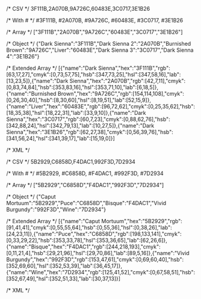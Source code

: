 /* CSV */
3F111B,2A070B,9A726C,60483E,3C0717,3E1B26

/* With # */
#3F111B, #2A070B, #9A726C, #60483E, #3C0717, #3E1B26

/* Array */
["3F111B","2A070B","9A726C","60483E","3C0717","3E1B26"]

/* Object */
{"Dark Sienna":"3F111B","Dark Sienna 2":"2A070B","Burnished Brown":"9A726C","Liver":"60483E","Dark Sienna 3":"3C0717","Dark Sienna 4":"3E1B26"}

/* Extended Array */
[{"name":"Dark Sienna","hex":"3F111B","rgb":[63,17,27],"cmyk":[0,73,57,75],"hsb":[347,73,25],"hsl":[347,58,16],"lab":[13,23,5]},{"name":"Dark Sienna","hex":"2A070B","rgb":[42,7,11],"cmyk":[0,83,74,84],"hsb":[353,83,16],"hsl":[353,71,10],"lab":[6,18,5]},{"name":"Burnished Brown","hex":"9A726C","rgb":[154,114,108],"cmyk":[0,26,30,40],"hsb":[8,30,60],"hsl":[8,19,51],"lab":[52,15,9]},{"name":"Liver","hex":"60483E","rgb":[96,72,62],"cmyk":[0,25,35,62],"hsb":[18,35,38],"hsl":[18,22,31],"lab":[33,9,10]},{"name":"Dark Sienna","hex":"3C0717","rgb":[60,7,23],"cmyk":[0,88,62,76],"hsb":[342,88,24],"hsl":[342,79,13],"lab":[10,27,5]},{"name":"Dark Sienna","hex":"3E1B26","rgb":[62,27,38],"cmyk":[0,56,39,76],"hsb":[341,56,24],"hsl":[341,39,17],"lab":[15,19,0]}]

/* XML */
<palette>
  <color name="Dark Sienna" hex="3F111B" r="63" g="17" b="27" />
  <color name="Dark Sienna" hex="2A070B" r="42" g="7" b="11" />
  <color name="Burnished Brown" hex="9A726C" r="154" g="114" b="108" />
  <color name="Liver" hex="60483E" r="96" g="72" b="62" />
  <color name="Dark Sienna" hex="3C0717" r="60" g="7" b="23" />
  <color name="Dark Sienna" hex="3E1B26" r="62" g="27" b="38" />
</palette>



/* CSV */
5B2929,C6858D,F4DAC1,992F3D,7D2934

/* With # */
#5B2929, #C6858D, #F4DAC1, #992F3D, #7D2934

/* Array */
["5B2929","C6858D","F4DAC1","992F3D","7D2934"]

/* Object */
{"Caput Mortuum":"5B2929","Puce":"C6858D","Bisque":"F4DAC1","Vivid Burgundy":"992F3D","Wine":"7D2934"}

/* Extended Array */
[{"name":"Caput Mortuum","hex":"5B2929","rgb":[91,41,41],"cmyk":[0,55,55,64],"hsb":[0,55,36],"hsl":[0,38,26],"lab":[24,23,11]},{"name":"Puce","hex":"C6858D","rgb":[198,133,141],"cmyk":[0,33,29,22],"hsb":[353,33,78],"hsl":[353,36,65],"lab":[62,26,6]},{"name":"Bisque","hex":"F4DAC1","rgb":[244,218,193],"cmyk":[0,11,21,4],"hsb":[29,21,96],"hsl":[29,70,86],"lab":[89,5,16]},{"name":"Vivid Burgundy","hex":"992F3D","rgb":[153,47,61],"cmyk":[0,69,60,40],"hsb":[352,69,60],"hsl":[352,53,39],"lab":[36,45,17]},{"name":"Wine","hex":"7D2934","rgb":[125,41,52],"cmyk":[0,67,58,51],"hsb":[352,67,49],"hsl":[352,51,33],"lab":[30,37,13]}]

/* XML */
<palette>
  <color name="Caput Mortuum" hex="5B2929" r="91" g="41" b="41" />
  <color name="Puce" hex="C6858D" r="198" g="133" b="141" />
  <color name="Bisque" hex="F4DAC1" r="244" g="218" b="193" />
  <color name="Vivid Burgundy" hex="992F3D" r="153" g="47" b="61" />
  <color name="Wine" hex="7D2934" r="125" g="41" b="52" />
</palette>

